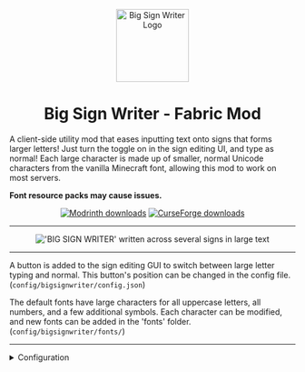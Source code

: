 <p align="center"><img width="128" alt="Big Sign Writer Logo" src="https://github.com/user-attachments/assets/3e093f83-022e-42f4-96b5-39fac32d204c"></p>

<h1 align="center">Big Sign Writer - Fabric Mod</h1>

A client-side utility mod that eases inputting text onto signs that forms larger letters! Just turn the toggle on in the sign editing UI, and type as normal! Each large character is made up of smaller, normal Unicode characters from the vanilla Minecraft font, allowing this mod to work on most servers.

**Font resource packs may cause issues.**

<p align="center">
 <a href="https://modrinth.com/mod/bigsignwriter"><img src="https://img.shields.io/badge/Modrinth-00AF5C?style=for-the-badge&logo=modrinth&labelColor=16181C" alt="Modrinth downloads"></a>
 <a href="https://curseforge.com/minecraft/mc-mods/big-sign-writer"><img src="https://img.shields.io/badge/CurseForge-F16436?style=for-the-badge&logo=curseforge&labelColor=0D0D0D" alt="CurseForge downloads"></a>
</p>

<hr>

<p align="center">
<img alt="'BIG SIGN WRITER' written across several signs in large text" src="https://cdn.modrinth.com/data/cached_images/e349049404a0248aae271832dce2551e29134458_0.webp">
</p>

<hr>

A button is added to the sign editing GUI to switch between large letter typing and normal. This button's position can be changed in the config file. (`config/bigsignwriter/config.json`)

The default fonts have large characters for all uppercase letters, all numbers, and a few additional symbols. Each character can be modified, and new fonts can be added in the 'fonts' folder. (`config/bigsignwriter/fonts/`)

<hr>
<details>
<summary>Configuration</summary>
<br>
The config and font files are loaded once at runtime, and are reloaded every time you hit the 'Reload' button in the sign editing screen.

<hr>

### `config/bigsignwriter/config.json`
Contains coordinates for where to place this mod's buttons in the sign edit gui, offset from the center of the screen.
Also contains `defaultCharacterSeparator`, which sets the default separator string to place between characters, and is a single space by default. May be overridden by fonts.

<hr>

### `config/bigsignwriter/fonts/`
Three fonts are bundled in by default: `default.json`, `retro.json` and `sharp.json`.
These contain a `"name":""` field, an optional `"characterSeparator":""` field, which can override which character(s) to use in between letters, and a `"characters":{}` field containing every large character and the normal character they represent. You may add additional characters, as long as what you want replaced is a single, type-able character. You may also add new fonts as jsons inside `config/bigsignwriter/fonts/`.

When editing/creating large characters, it is important that each line is the exact same width to maintain alignment. Different fonts will have different widths for different characters, so it is a good idea to make these directly inside Minecraft, and then copy each line into the config file.

The default 'T' is a good example, the top line is 3 blocks, which are 9 pixels wide each, making for a total of 27 pixels. Each subsequent line has one block, then on both sides of the block there is 1 space (4 pixels wide), and 1 "thin space" (5 pixels wide), bringing the total in line at 27.

To check that your alignment is good, I like to copy three blocks `███` onto both sides of each line, then modify each line until all the blocks are in line with each other.

A massively helpful tool to aid in this process is [Symbol Chat](https://modrinth.com/mod/symbol-chat), which adds a menu where you can filter every available Unicode character by their width, among other things.

</details>


